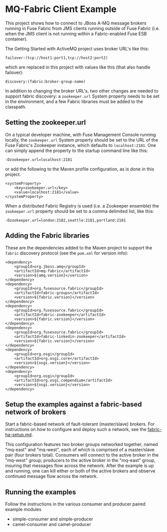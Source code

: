 MQ-Fabric Client Example
========================

This project shows how to connect to JBoss A-MQ message brokers running in Fuse
Fabric from JMS clients running outside of Fuse Fabric (i.e. when the JMS client
is not running within a Fabric-enabled Fuse ESB container).

The Getting Started with ActiveMQ project uses broker URL's like this:

    failover:(tcp://host1:port1,tcp://host2:port2)

which are replaced in this project with values like this (that also handle
failover):

    discovery:(fabric:broker-group-name)

In addition to changing the broker URL's, two other changes are needed to
support fabric discovery: a `zookeeper.url` System property needs to be set in
the environment, and a few Fabric libraries must be added to the classpath.

Setting the zookeeper.url
-------------------------

On a typical developer machine, with Fuse Management Console running locally,
the `zookeeper.url` System property should be set to the URL of the Fuse Fabric's
Zookeeper instance, which defaults to `localhost:2181`. One can simply append the
property to the startup command line like this:

	-Dzookeeper.url=localhost:2181 
	
or add the following to the Maven profile configuration, as is done in this
project.

    <systemProperty>
        <key>zookeeper.url</key>
        <value>localhost:2181</value>
    </systemProperty>

When a distributed Fabric Registry is used (i.e. a Zookeeper ensemble) the
`zookeeper.url` property should be set to a comma delimited list, like this:

    -Dzookeeper.url=london:2182,seattle:2181,portland:2181

Adding the Fabric libraries
---------------------------

These are the dependencies added to the Maven project to support the `fabric`
discovery protocol (see the `pom.xml` for version info):

    <dependency>
        <groupId>org.jboss.amq</groupId>
        <artifactId>mq-fabric</artifactId>
        <version>${amq.version}</version>
    </dependency>
    <dependency>
        <groupId>org.fusesource.fabric</groupId>
        <artifactId>fabric-groups</artifactId>
        <version>${fabric.version}</version>
    </dependency>
    <dependency>
        <groupId>org.fusesource.fabric</groupId>
        <artifactId>fabric-zookeeper</artifactId>
        <version>${fabric.version}</version>
    </dependency>
    <dependency>
        <groupId>org.fusesource.fabric</groupId>
        <artifactId>fabric-linkedin-zookeeper</artifactId>
        <version>${fabric.version}</version>
    </dependency>
    <dependency>
        <groupId>org.osgi</groupId>
        <artifactId>org.osgi.core</artifactId>
        <version>${osgi.version}</version>
    </dependency>
    <dependency>
        <groupId>org.osgi</groupId>
        <artifactId>org.osgi.compendium</artifactId>
        <version>${osgi.version}</version>
    </dependency>

Setup the examples against a fabric-based network of brokers
-------------------------------------------------------------

Start a fabric-based network of fault-tolerant (master/slave) brokers.
For instructions on how to configure and deploy such a network, see the
[fabric-ha-setup.md](./fabric-ha-setup.md).

This configuration features two broker groups networked together,
named "mq-east" and "mq-west", each of which is comprised of a
master/slave pair (four brokers total). Consumers will connect to the
active broker in the "mq-west" group; producers to the active broker
in the "mq-east" group, insuring that messages flow across the
network. After the example is up and running, one can kill either or
both of the active brokers and observe continued message flow across
the network.

Running the examples
--------------------

Follow the instructions in the various consumer and producer paired example
modules

* simple-consumer and simple-producer
* camel-consumer and camel-producer
